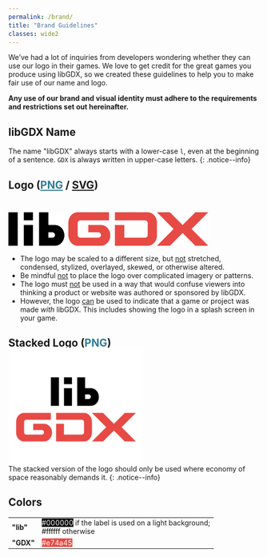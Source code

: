 ```yaml
---
permalink: /brand/
title: "Brand Guidelines"
classes: wide2
---
```


<style>
.pseudolink {
  color: #2f7d95;
  text-decoration:underline;
  cursor:pointer;
}
.pseudolink:visited { color: #4e91a5; }
.pseudolink:hover { color: #235e70; outline: 0; }
</style>

We’ve had a lot of inquiries from developers wondering whether they can use our logo in their games. We love to get credit for the great games you produce using libGDX, so we created these guidelines to help you to make fair use of our name and logo.

**Any use of our brand and visual identity must adhere to the requirements and restrictions set out hereinafter.**

## libGDX Name
The name "libGDX" always starts with a lower-case `l`, even at the beginning of a sentence. `GDX` is always written in upper-case letters.
{: .notice--info}

## Logo (<span class="pseudolink" onclick="location='/assets/brand/logo.png'">PNG</span> / <a href="/assets/brand/logo.svg" download>SVG</a>)
<img src="/assets/brand/logo.png" style="max-width: 400px; margin-top:25px">

<div class="notice--info">
<ul>
<li>The logo may be scaled to a different size, but <u>not</u> stretched, condensed, stylized, overlayed, skewed, or otherwise altered.</li>
<li>Be mindful <u>not</u> to place the logo over complicated imagery or patterns.</li>
<li>The logo must <u>not</u> be used in a way that would confuse viewers into thinking a product or website was authored or sponsored by libGDX.</li>
<li>However, the logo <u>can</u> be used to indicate that a game or project was made <i>with</i> libGDX. This includes showing the logo in a splash screen in your game.</li>
</ul>
</div>

## Stacked Logo (<span class="pseudolink" onclick="location='/assets/brand/stacked.png'">PNG</span>)
<img src="/assets/brand/stacked.png" style="max-width: 270px; margin-top:-20px; margin-bottom:-25px">

The stacked version of the logo should only be used where economy of space reasonably demands it.
{: .notice--info}

## Colors
<table>
<tr>
<td><b>"lib"</b></td>
<td><span style="background-color:#000000; color:#FFFFFF">#000000</span> if the label is used on a light background; <br/><span style="background-color:#FFFFFF; color:#010101">#ffffff</span> otherwise</td>
</tr>
<tr>
<td><b>"GDX"</b></td>
<td><span style="background-color:#E74A45; color:#FFFFFF">#e74a45</span></td>
</tr>
</table>
